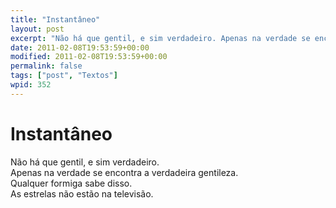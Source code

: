 ```yaml
---
title: "Instantâneo"
layout: post
excerpt: "Não há que gentil, e sim verdadeiro. Apenas na verdade se encontra a verdadeira gentileza. Qualquer formiga sabe disso. As estrelas não estão na televisão."
date: 2011-02-08T19:53:59+00:00
modified: 2011-02-08T19:53:59+00:00
permalink: false
tags: ["post", "Textos"]
wpid: 352
---
```


# Instantâneo

Não há que gentil, e sim verdadeiro.  
Apenas na verdade se encontra a verdadeira gentileza.  
Qualquer formiga sabe disso.  
As estrelas não estão na televisão.